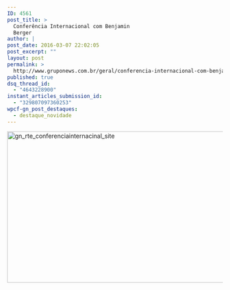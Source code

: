 ```yaml
---
ID: 4561
post_title: >
  Conferência Internacional com Benjamin
  Berger
author: |
post_date: 2016-03-07 22:02:05
post_excerpt: ""
layout: post
permalink: >
  http://www.gruponews.com.br/geral/conferencia-internacional-com-benjamin-berger
published: true
dsq_thread_id:
  - "4643228900"
instant_articles_submission_id:
  - "329807097360253"
wpcf-gn_post_destaques:
  - destaque_novidade
---
```

<img class="alignnone size-full wp-image-4567" src="http://www.gruponews.com.br/site/wp-content/uploads/2016/03/gn_rte_conferenciainternacinal_site.png" alt="gn_rte_conferenciainternacinal_site" width="960" height="353" />